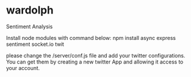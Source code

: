 # wardolph
Sentiment Analysis

Install node modules with command below:
npm install async express sentiment socket.io twit

please change the /server/conf.js file and add your twitter configurations.
You can get them by creating a new twitter App and allowing it access to your account.

